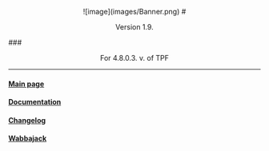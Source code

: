<p align="center">
![image](images/Banner.png)
# <p align="center">Version 1.9.</p>
### <p align="center">For 4.8.0.3. v. of TPF</p>

---

#### [Main page](https://www.nexusmods.com/skyrimspecialedition/mods/51973)

#### [Documentation](DOCUMENTATION.md)

#### [Changelog](CHANGELOG.md)

#### [Wabbajack](WABBAJACK.md)
</p>

